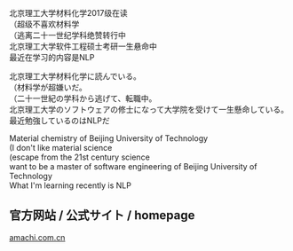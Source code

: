 北京理工大学材料化学2017级在读  
（超级不喜欢材料学  
（逃离二十一世纪学科绝赞转行中  
北京理工大学软件工程硕士考研一生悬命中  
最近在学习的内容是NLP  

北京理工大学材料化学に読んでいる。  
（材料学が超嫌いだ。  
（二十一世紀の学科から逃げて、転職中。  
北京理工大学のソフトウェアの修士になって大学院を受けて一生懸命している。  
最近勉強しているのはNLPだ  

Material chemistry of Beijing University of Technology  
(I don't like material science  
(escape from the 21st century science   
want to be a master of software engineering of Beijing University of Technology  
What I'm learning recently is NLP  

## 官方网站 / 公式サイト /  homepage
[amachi.com.cn](https://amachi.com.cn)

<!--
**AmachiInori/amachiinori** is a ✨ _special_ ✨ repository because its `README.md` (this file) appears on your GitHub profile.

Here are some ideas to get you started:

- 🔭 I’m currently working on ...
- 🌱 I’m currently learning ...
- 👯 I’m looking to collaborate on ...
- 🤔 I’m looking for help with ...
- 💬 Ask me about ...
- 📫 How to reach me: ...
- 😄 Pronouns: ...
- ⚡ Fun fact: ...
-->
